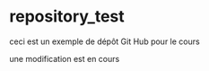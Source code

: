 # repository_test
ceci est un exemple de dépôt Git Hub pour le cours

une modification est en cours



